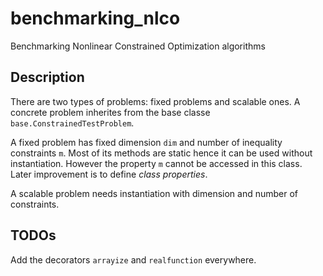 # benchmarking_nlco
Benchmarking Nonlinear Constrained Optimization algorithms

## Description

There are two types of problems: fixed problems and scalable ones. A concrete problem inherites from the base classe `base.ConstrainedTestProblem`.

A fixed problem has fixed dimension `dim` and number of inequality constraints `m`. Most of its methods are static hence it can be used without instantiation. However the property `m` cannot be accessed in this class. Later improvement is to define _class properties_.

A scalable problem needs instantiation with dimension and number of constraints.

## TODOs

Add the decorators `arrayize` and `realfunction` everywhere.
